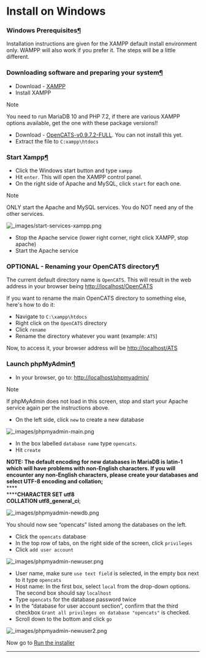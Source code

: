 # Install on Windows

### Windows Prerequisites[¶](broken-reference)

Installation instructions are given for the XAMPP default install environment only. WAMPP will also work if you prefer it. The steps will be a little different.

### Downloading software and preparing your system[¶](broken-reference)

* Download - [XAMPP](https://www.apachefriends.org/xampp-files/5.6.28/xampp-win32-5.6.28-1-VC11-installer.exe)
* Install XAMPP

Note

You need to run MariaDB 10 and PHP 7.2, if there are various XAMPP options available, get the one with these package versions!!

* Download - [OpenCATS-v0.9.7.2-FULL](https://github.com/opencats/OpenCATS/releases/download/v0.9.7.2/OpenCATS-v0.9.7.2-FULL.zip). You can not install this yet.
* Extract the file to `C:xampp\htdocs`&#x20;



### Start Xampp[¶](broken-reference)

* Click the Windows start button and type `xampp`
* Hit `enter`. This will open the XAMPP control panel.
* On the right side of Apache and MySQL, click `start` for each one.

Note

ONLY start the Apache and MySQL services. You do NOT need any of the other services.

![\_images/start-services-xampp.png](<../../.gitbook/assets/start services xampp>)

* Stop the Apache service (lower right corner, right click XAMPP, stop apache)
* Start the Apache service

### OPTIONAL - Renaming your OpenCATS directory[¶](broken-reference)

The current default directory name is `OpenCATS`. This will result in the web address in your browser being [http://localhost/OpenCATS](http://localhost/OpenCATS)

If you want to rename the main OpenCATS directory to something else, here's how to do it:

* Navigate to `C:\xampp\htdocs`
* Right click on the `OpenCATS` directory
* Click `rename`
* Rename the directory whatever you want (example: `ATS`)

Now, to access it, your browser address will be [http://localhost/ATS](http://localhost/ATS)

### Launch phpMyAdmin[¶](broken-reference)

* In your browser, go to: [http://localhost/phpmyadmin/](http://localhost/phpmyadmin/)

Note

If phpMyAdmin does not load in this screen, stop and start your Apache service again per the instructions above.

* On the left side, click `new` to create a new database

![\_images/phpmyadmin-main.png](<../../.gitbook/assets/phpmyadmin main>)

* In the box labelled `database name` type `opencats`.
* Hit `create`

**NOTE: The default encoding for new databases in MariaDB is latin-1 which will have problems with non-English characters. If you will encounter any non-English characters, please create your databases and select  UTF-8 encoding and collation;**\
****\
******CHARACTER SET utf8** \
**COLLATION utf8\_general\_ci**;&#x20;

![\_images/phpmyadmin-newdb.png](<../../.gitbook/assets/phpmyadmin newdb>)

You should now see “opencats” listed among the databases on the left.

* Click the `opencats` database
* In the top row of tabs, on the right side of the screen, click `privileges`
* Click `add user account`

![\_images/phpmyadmin-newuser.png](<../../.gitbook/assets/phpmyadmin newuser>)

* User name, make sure `use text field` is selected, in the empty box next to it type `opencats`
* Host name: In the first box, select `local` from the drop-down options. The second box should say `localhost`
* Type `opencats` for the database password twice
* In the “database for user account section”, confirm that the third checkbox `Grant all privileges on database "opencats"` is checked.
* Scroll down to the bottom and click `go`

![\_images/phpmyadmin-newuser2.png](<../../.gitbook/assets/phpmyadmin newuser2>)

Now go to [Run the installer](run-the-installer.md)

****
